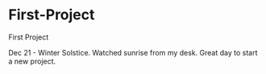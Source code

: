 # First-Project
First Project

Dec 21 - Winter Solstice. Watched sunrise from my desk. Great day to start a new project.


